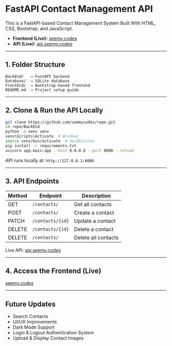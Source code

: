 # FastAPI Contact Management API  
This is a FastAPI-based Contact Management System Built With HTML, CSS, Bootstrap, and JavaScript.  

- **Frontend (Live):** [seemy.codes](https://seemy.codes)  
- **API (Live):** [api.seemy.codes](https://api.seemy.codes)  

---

## 1. Folder Structure  
```
BackEnd/   → FastAPI backend  
Database/  → SQLite database  
FrontEnd/  → Bootstrap-based frontend  
README.md  → Project setup guide  
```

---

## 2. Clone & Run the API Locally  
```sh
git clone https://github.com/seemycodes/repo.git
cd repo/BackEnd
python -m venv venv
venv\Scripts\Activate  # Windows
source venv/bin/activate  # macOS/Linux
pip install -r requirements.txt
uvicorn app.main:app --host 0.0.0.0 --port 8000 --reload
```
API runs locally at: `http://127.0.0.1:8000`  

---

## 3. API Endpoints  
| Method | Endpoint | Description |  
|--------|---------|-------------|  
| GET | `/contacts/` | Get all contacts |  
| POST | `/contacts/` | Create a contact |  
| PATCH | `/contacts/{id}` | Update a contact |  
| DELETE | `/contacts/{id}` | Delete a contact |  
| DELETE | `/contacts/` | Delete all contacts |  

Live API: [api.seemy.codes](https://api.seemy.codes)  

---

## 4. Access the Frontend (Live)  
[seemy.codes](https://seemy.codes)  

---

## Future Updates  
- Search Contacts  
- UI/UX Improvements  
- Dark Mode Support  
- Login & Logout Authentication System  
- Upload & Display Contact Images  



